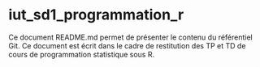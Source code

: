 # iut_sd1_programmation_r
Ce document README.md permet de présenter le contenu du référentiel Git. Ce document est écrit dans le cadre de restitution des TP et TD de cours de programmation statistique sous R.
